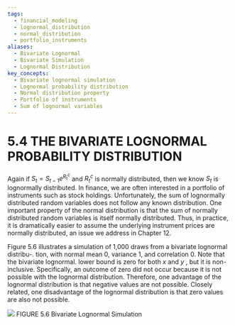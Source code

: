 ```yaml
---
tags:
  - financial_modeling
  - lognormal_distribution
  - normal_distribution
  - portfolio_instruments
aliases:
  - Bivariate Lognormal
  - Bivariate Simulation
  - Lognormal Distribution
key_concepts:
  - Bivariate lognormal simulation
  - Lognormal probability distribution
  - Normal distribution property
  - Portfolio of instruments
  - Sum of lognormal variables
---
```


# 5.4 THE BIVARIATE LOGNORMAL PROBABILITY DISTRIBUTION

Again if $S_{t}=S_{t-1}e^{R_{t}^{c}}$ and $R_{t}^{c}$ is normally distributed, then we know $S_{t}$ is lognormally distributed. In finance, we are often interested in a portfolio of instruments such as stock holdings. Unfortunately, the sum of lognormally distributed random variables does not follow any known distribution. One important property of the normal distribution is that the sum of normally distributed random variables is itself normally distributed. Thus, in practice, it is dramatically easier to assume the underlying instrument prices are normally distributed, an issue we address in Chapter 12.

Figure 5.6 illustrates a simulation of 1,000 draws from a bivariate lognormal distribu-. tion, with normal mean 0, variance 1, and correlation 0. Note that the bivariate lognormal. lower bound is zero for both $x$ and $y$ , but it is non-inclusive. Specifically, an outcome of zero did not occur because it is not possible with the lognormal distribution. Therefore, one advantage of the lognormal distribution is that negative values are not possible. Closely related, one disadvantage of the lognormal distribution is that zero values are also not possible.

![](790401a9c4eadb71215e4f5dc64a32acb81f57fea78bfbfc4c8c16d75ca99764.jpg)
FIGURE 5.6 Bivariate Lognormal Simulation
